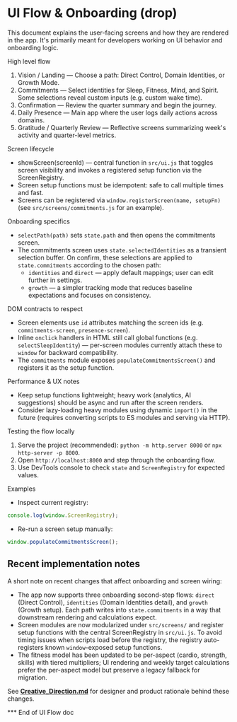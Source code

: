# UI Flow & Onboarding (drop)

This document explains the user-facing screens and how they are rendered in the app. It's primarily meant for developers working on UI behavior and onboarding logic.

High level flow

1. Vision / Landing — Choose a path: Direct Control, Domain Identities, or Growth Mode.
2. Commitments — Select identities for Sleep, Fitness, Mind, and Spirit. Some selections reveal custom inputs (e.g. custom wake time).
3. Confirmation — Review the quarter summary and begin the journey.
4. Daily Presence — Main app where the user logs daily actions across domains.
5. Gratitude / Quarterly Review — Reflective screens summarizing week's activity and quarter-level metrics.

Screen lifecycle

- showScreen(screenId) — central function in `src/ui.js` that toggles screen visibility and invokes a registered setup function via the ScreenRegistry.
- Screen setup functions must be idempotent: safe to call multiple times and fast.
- Screens can be registered via `window.registerScreen(name, setupFn)` (see `src/screens/commitments.js` for an example).

Onboarding specifics

- `selectPath(path)` sets `state.path` and then opens the commitments screen.
- The commitments screen uses `state.selectedIdentities` as a transient selection buffer. On confirm, these selections are applied to `state.commitments` according to the chosen path:
  - `identities` and `direct` — apply default mappings; user can edit further in settings.
  - `growth` — a simpler tracking mode that reduces baseline expectations and focuses on consistency.

DOM contracts to respect

- Screen elements use `id` attributes matching the screen ids (e.g. `commitments-screen`, `presence-screen`).
- Inline `onclick` handlers in HTML still call global functions (e.g. `selectSleepIdentity`) — per-screen modules currently attach these to `window` for backward compatibility.
- The `commitments` module exposes `populateCommitmentsScreen()` and registers it as the setup function.

Performance & UX notes

- Keep setup functions lightweight; heavy work (analytics, AI suggestions) should be async and run after the screen renders.
- Consider lazy-loading heavy modules using dynamic `import()` in the future (requires converting scripts to ES modules and serving via HTTP).

Testing the flow locally

1. Serve the project (recommended): `python -m http.server 8000` or `npx http-server -p 8000`.
2. Open `http://localhost:8000` and step through the onboarding flow.
3. Use DevTools console to check `state` and `ScreenRegistry` for expected values.

Examples

- Inspect current registry:

```js
console.log(window.ScreenRegistry);
```

- Re-run a screen setup manually:

```js
window.populateCommitmentsScreen();
```

## Recent implementation notes

A short note on recent changes that affect onboarding and screen wiring:

- The app now supports three onboarding second-step flows: `direct` (Direct Control), `identities` (Domain Identities detail), and `growth` (Growth setup). Each path writes into `state.commitments` in a way that downstream rendering and calculations expect.
- Screen modules are now modularized under `src/screens/` and register setup functions with the central ScreenRegistry in `src/ui.js`. To avoid timing issues when scripts load before the registry, the registry auto-registers known `window`-exposed setup functions.
- The fitness model has been updated to be per-aspect (cardio, strength, skills) with tiered multipliers; UI rendering and weekly target calculations prefer the per-aspect model but preserve a legacy fallback for migration.

See **[Creative_Direction.md](Creative_Direction.md)** for designer and product rationale behind these changes.

*** End of UI Flow doc
